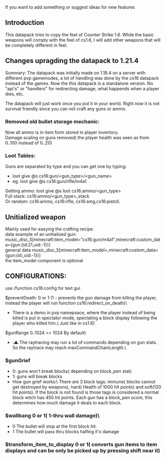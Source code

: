 If you want to add something or suggest ideas for new features

## Introduction
This datapack tries to copy the feel of Counter Strike 1.6.
While the basic weapons will comply with the feel of cs1.6, I will add other weapons that will be completely different in feel.

## Changes upragding the datapack to 1.21.4
Summary:
The datapack was initially made on 1.19.4 on a server with different pvp gamemodes, a lot of handling was done by the cs16 datapack instead of the games.
Now the this datapack is a standalone version. No "api's" or "handlers" for redirecting damage, what happends when a player dies, etc.

The datapack will just work once you put it in your world. Right now it is not survival friendly since you can not craft any guns or ammo.

### Removed old bullet storage mechanic:
Now all ammo is in item form stored in player inventory.\
Damage scaling on guns removed( the player health was seen as from 0..100 instead of 0..20)

### Loot Tables:
Guns are separated by type and you can get one by typing:
- loot give @s cs16:gun/<gun_type>/<gun_name>
- eg. loot give @s cs16:gun/rifle/m4a1

Getting ammo:
loot give @s loot cs16:ammo/<gun_type>\
Full stack: cs16:ammo/<gun_type>_stack\
Or random: cs16:ammo, cs16:rifle, cs16:smg,cs16:pistol\

## Unitialized weapon
Mainly used for easying the crafting recipe.\
data example of an unitialized gun: music_disc_5[minecraft:item_model="cs16:gun/m4a1",minecraft:custom_data={gun:{id:21,uid:-1}}]\
general data music_disc_5[minecraft:item_model=<gun model>,minecraft:custom_data={gun:{id:<gun id>,uid:-1}}]\
the item_model component is optional

## CONFIGURATIONS:

use /function cs16:config for text gui

$preventDeath: 0 or 1 (1 - prevents the gun damage from killing the player, instead the player will run function cs16:redirect_on_death)\
- There is a demo in pvp namepsace, where the player instead of being killed is put in spectator mode, spectating a block display following the player who killed him.( Just like in cs1.6)

$gunRange 0..1024 <> 1024 By default\
- :⚠️ The raytracing may run a lot of commands depending on gun stats. So the raytrace may reach maxCommandChainLength.\
### $gunGrief
- 0: guns won't break blocks( depending on block_pen stat)
- 1: guns will break blocks
- How gun grief works:\ There are 3 block tags: immune( blocks cannot get destroyed by weapons), hard( Health of 1000 hit points) and soft(120 hit points). If the block is not found is those tags is considered a normal block witch has 450 hit points. Each gun has a block_pen score, this determines how much damage it deals to each block.  
### $wallbang 0 or 1( 1-thru wall damage)\
- 0 The bullet will stop at the first block hit.
- 1 The bullet will pass thru blocks halfing it's damage
### $transform_item_to_display 0 or 1( converts gun items to item displays and can be only be picked up by pressing shift near it)


